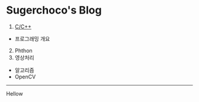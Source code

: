 Sugerchoco's Blog
=================

1. [C/C++](C/C-C++.md)
  - 프로그래밍 개요
2. Phthon
3. 영상처리
  - 알고리즘
  - OpenCV
----------------

Hellow
